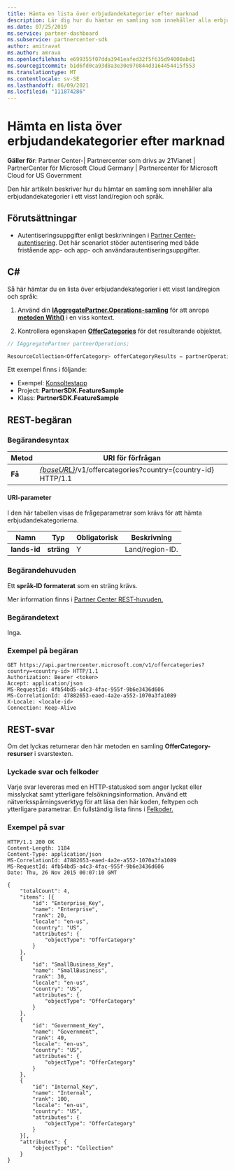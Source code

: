 ```yaml
---
title: Hämta en lista över erbjudandekategorier efter marknad
description: Lär dig hur du hämtar en samling som innehåller alla erbjudandekategorier i ett visst land/en viss region och språk för alla Microsoft-moln.
ms.date: 07/25/2019
ms.service: partner-dashboard
ms.subservice: partnercenter-sdk
author: amitravat
ms.author: amrava
ms.openlocfilehash: e699355f07dda3941eafed32f5f635d94000abd1
ms.sourcegitcommit: b1d6fd0ca93d8a3e30e970844d3164454415f553
ms.translationtype: MT
ms.contentlocale: sv-SE
ms.lasthandoff: 06/09/2021
ms.locfileid: "111874286"
---
```

# <a name="get-a-list-of-offer-categories-by-market"></a>Hämta en lista över erbjudandekategorier efter marknad

**Gäller för**: Partner Center-| Partnercenter som drivs av 21Vianet | PartnerCenter för Microsoft Cloud Germany | Partnercenter för Microsoft Cloud for US Government

Den här artikeln beskriver hur du hämtar en samling som innehåller alla erbjudandekategorier i ett visst land/region och språk.

## <a name="prerequisites"></a>Förutsättningar

- Autentiseringsuppgifter enligt beskrivningen i [Partner Center-autentisering](partner-center-authentication.md). Det här scenariot stöder autentisering med både fristående app- och app- och användarautentiseringsuppgifter.

## <a name="c"></a>C\#

Så här hämtar du en lista över erbjudandekategorier i ett visst land/region och språk:

1. Använd din [**IAggregatePartner.Operations-samling**](/dotnet/api/microsoft.store.partnercenter.iaggregatepartner) för att anropa [**metoden With()**](/dotnet/api/microsoft.store.partnercenter.iaggregatepartner.with) i en viss kontext.

2. Kontrollera egenskapen [**OfferCategories**](/dotnet/api/microsoft.store.partnercenter.ipartner.offercategories) för det resulterande objektet.

``` csharp
// IAggregatePartner partnerOperations;

ResourceCollection<OfferCategory> offerCategoryResults = partnerOperations.With(RequestContextFactory.Instance.Create()).OfferCategories.ByCountry("US").Get();
```

Ett exempel finns i följande:

- Exempel: [Konsoltestapp](console-test-app.md)
- Project: **PartnerSDK.FeatureSample**
- Klass: **PartnerSDK.FeatureSample**

## <a name="rest-request"></a>REST-begäran

### <a name="request-syntax"></a>Begärandesyntax

| Metod  | URI för förfrågan                                                                                  |
|---------|----------------------------------------------------------------------------------------------|
| **Få** | [*{baseURL}*](partner-center-rest-urls.md)/v1/offercategories?country={country-id} HTTP/1.1 |

#### <a name="uri-parameter"></a>URI-parameter

I den här tabellen visas de frågeparametrar som krävs för att hämta erbjudandekategorierna.

| Namn           | Typ       | Obligatorisk | Beskrivning            |
|----------------|------------|----------|------------------------|
| **lands-id** | **sträng** | Y        | Land/region-ID. |

### <a name="request-headers"></a>Begärandehuvuden

Ett **språk-ID formaterat** som en sträng krävs.

Mer information finns i [Partner Center REST-huvuden.](headers.md)

### <a name="request-body"></a>Begärandetext

Inga.

### <a name="request-example"></a>Exempel på begäran

```http
GET https://api.partnercenter.microsoft.com/v1/offercategories?country=<country-id> HTTP/1.1
Authorization: Bearer <token>
Accept: application/json
MS-RequestId: 4fb54bd5-a4c3-4fac-955f-9b6e3436d606
MS-CorrelationId: 47882653-eaed-4a2e-a552-1070a3fa1089
X-Locale: <locale-id>
Connection: Keep-Alive
```

## <a name="rest-response"></a>REST-svar

Om det lyckas returnerar den här metoden en samling **OfferCategory-resurser** i svarstexten.

### <a name="response-success-and-error-codes"></a>Lyckade svar och felkoder

Varje svar levereras med en HTTP-statuskod som anger lyckat eller misslyckat samt ytterligare felsökningsinformation. Använd ett nätverksspårningsverktyg för att läsa den här koden, feltypen och ytterligare parametrar. En fullständig lista finns i [Felkoder.](error-codes.md)

### <a name="response-example"></a>Exempel på svar

```http
HTTP/1.1 200 OK
Content-Length: 1184
Content-Type: application/json
MS-CorrelationId: 47882653-eaed-4a2e-a552-1070a3fa1089
MS-RequestId: 4fb54bd5-a4c3-4fac-955f-9b6e3436d606
Date: Thu, 26 Nov 2015 00:07:10 GMT

{
    "totalCount": 4,
    "items": [{
        "id": "Enterprise_Key",
        "name": "Enterprise",
        "rank": 20,
        "locale": "en-us",
        "country": "US",
        "attributes": {
            "objectType": "OfferCategory"
        }
    },
    {
        "id": "SmallBusiness_Key",
        "name": "SmallBusiness",
        "rank": 30,
        "locale": "en-us",
        "country": "US",
        "attributes": {
            "objectType": "OfferCategory"
        }
    },
    {
        "id": "Government_Key",
        "name": "Government",
        "rank": 40,
        "locale": "en-us",
        "country": "US",
        "attributes": {
            "objectType": "OfferCategory"
        }
    },
    {
        "id": "Internal_Key",
        "name": "Internal",
        "rank": 100,
        "locale": "en-us",
        "country": "US",
        "attributes": {
            "objectType": "OfferCategory"
        }
    }],
    "attributes": {
        "objectType": "Collection"
    }
}
```
